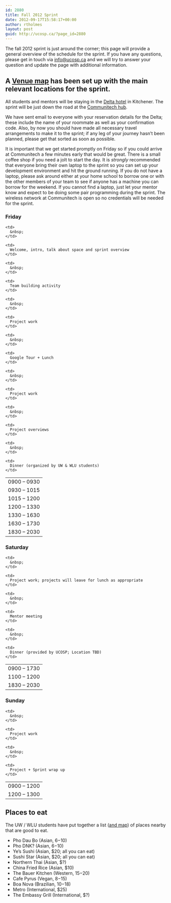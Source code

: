 ```yaml
---
id: 2880
title: Fall 2012 Sprint
date: 2012-09-17T15:58:17+00:00
author: rtholmes
layout: post
guid: http://ucosp.ca/?page_id=2880
---
```

The fall 2012 sprint is just around the corner; this page will provide a general overview of the schedule for the sprint. If you have any questions, please get in touch via info@ucosp.ca and we will try to answer your question and update the page with additional information. 

## A [Venue map](http://goo.gl/maps/aqIV0) has been set up with the main relevant locations for the sprint.

All students and mentors will be staying in the [Delta hotel](https://local.google.com/maps?q=Delta+Kitchener+Waterloo+Hotel,+King+Street+East,+Kitchener,+ON,+Canada&hl=en&sll=37.0625,-95.677068&sspn=80.335305,169.101563&oq=delta+kitchener&hq=Delta+Kitchener+Waterloo+Hotel,+King+Street+East,+Kitchener,+ON,+Canada&t=m&z=16&iwloc=A) in Kitchener. The sprint will be just down the road at the [Communitech hub](https://local.google.com/maps?q=Delta+Kitchener+Waterloo+Hotel,+King+Street+East,+Kitchener,+ON,+Canada&hl=en&sll=37.0625,-95.677068&sspn=80.335305,169.101563&oq=delta+kitchener&hq=Delta+Kitchener+Waterloo+Hotel,+King+Street+East,+Kitchener,+ON,+Canada&t=m&z=16&iwloc=A). 

We have sent email to everyone with your reservation details for the Delta; these include the name of your roommate as well as your confirmation code. Also, by now you should have made all necessary travel arrangements to make it to the sprint; if any leg of your journey hasn&#8217;t been planned, please get that sorted as soon as possible. 

It is important that we get started promptly on Friday so if you could arrive at Communitech a few minutes early that would be great. There is a small coffee shop if you need a jolt to start the day. It is _strongly_ recommended that everyone bring their own laptop to the sprint so you can set up your development environment and hit the ground running. If you do not have a laptop, please ask around either at your home school to borrow one or with the other members of your team to see if anyone has a machine you can borrow for the weekend. If you cannot find a laptop, just let your mentor know and expect to be doing some pair programming during the sprint. The wireless network at Communitech is open so no credentials will be needed for the sprint. 

### Friday

<table cellspacing="5px">
  <tr>
    <td>
      0900 &#8211; 0930
    </td>
    
    <td>
      &nbsp;
    </td>
    
    <td>
      Welcome, intro, talk about space and sprint overview
    </td>
  </tr>
  
  <tr>
    <td>
      0930 &#8211; 1015
    </td>
    
    <td>
      &nbsp;
    </td>
    
    <td>
      Team building activity
    </td>
  </tr>
  
  <tr>
    <td>
      1015 &#8211; 1200
    </td>
    
    <td>
      &nbsp;
    </td>
    
    <td>
      Project work
    </td>
  </tr>
  
  <tr>
    <td>
      1200 &#8211; 1330
    </td>
    
    <td>
      &nbsp;
    </td>
    
    <td>
      Google Tour + Lunch
    </td>
  </tr>
  
  <tr>
    <td>
      1330 &#8211; 1630
    </td>
    
    <td>
      &nbsp;
    </td>
    
    <td>
      Project work
    </td>
  </tr>
  
  <tr>
    <td>
      1630 &#8211; 1730
    </td>
    
    <td>
      &nbsp;
    </td>
    
    <td>
      Project overviews
    </td>
  </tr>
  
  <tr>
    <td>
      1830 &#8211; 2030
    </td>
    
    <td>
      &nbsp;
    </td>
    
    <td>
      Dinner (organized by UW & WLU students)
    </td>
  </tr>
</table>

### Saturday

<table cellspacing="5px">
  <tr>
    <td>
      0900 &#8211; 1730
    </td>
    
    <td>
      &nbsp;
    </td>
    
    <td>
      Project work; projects will leave for lunch as appropriate
    </td>
  </tr>
  
  <tr>
    <td>
      1100 &#8211; 1200
    </td>
    
    <td>
      &nbsp;
    </td>
    
    <td>
      Mentor meeting
    </td>
  </tr>
  
  <tr>
    <td>
      1830 &#8211; 2030
    </td>
    
    <td>
      &nbsp;
    </td>
    
    <td>
      Dinner (provided by UCOSP; Location TBD)
    </td>
  </tr>
</table>

### Sunday

<table cellspacing="5px">
  <tr>
    <td>
      0900 &#8211; 1200
    </td>
    
    <td>
      &nbsp;
    </td>
    
    <td>
      Project work
    </td>
  </tr>
  
  <tr>
    <td>
      1200 &#8211; 1300
    </td>
    
    <td>
      &nbsp;
    </td>
    
    <td>
      Project + Sprint wrap up
    </td>
  </tr>
</table>

## Places to eat

The UW / WLU students have put together a list ([and map](https://maps.google.ca/maps/ms?msid=200949611136585267114.0004cab6051649f3b5864&msa=0&ll=43.456049,-80.500888&spn=0.026947,0.050597)) of places nearby that are good to eat.

  * Pho Dau Bo (Asian, $6-$10)
  * Pho DNK? (Asian, $6-$10)
  * Ye&#8217;s Sushi (Asian, $20; all you can eat)
  * Sushi Star (Asian, $20; all you can eat)
  * Northern Thai (Asian, $?)
  * China Fried Rice (Asian, $10)
  * The Bauer Kitchen (Western, $15-$20)
  * Cafe Pyrus (Vegan, $8-$15)
  * Boa Nova (Brazilian, $10-$18)
  * Metro (International, $25)
  * The Embassy Grill (International, $?)